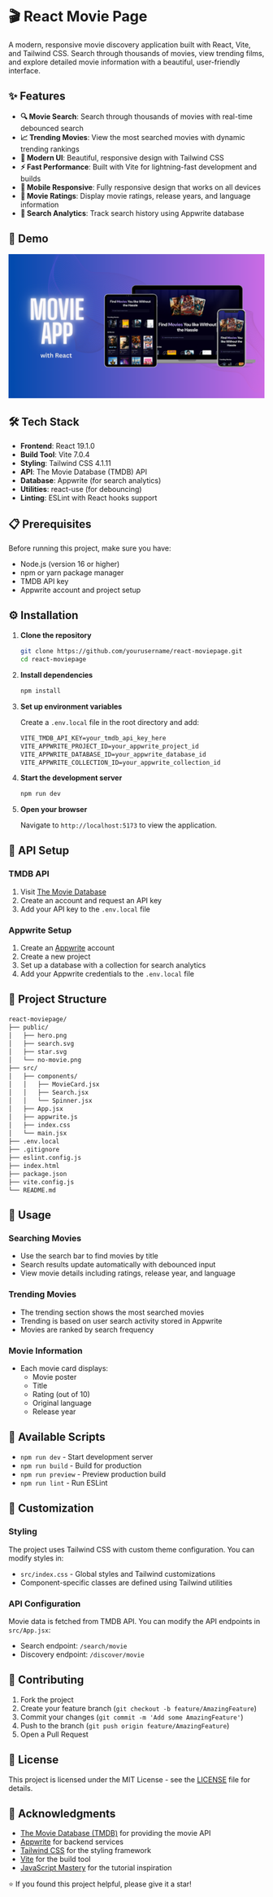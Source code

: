 # 🎬 React Movie Page

A modern, responsive movie discovery application built with React, Vite, and Tailwind CSS. Search through thousands of movies, view trending films, and explore detailed movie information with a beautiful, user-friendly interface.

## ✨ Features

- **🔍 Movie Search**: Search through thousands of movies with real-time debounced search
- **📈 Trending Movies**: View the most searched movies with dynamic trending rankings
- **🎨 Modern UI**: Beautiful, responsive design with Tailwind CSS
- **⚡ Fast Performance**: Built with Vite for lightning-fast development and builds
- **📱 Mobile Responsive**: Fully responsive design that works on all devices
- **🌟 Movie Ratings**: Display movie ratings, release years, and language information
- **💾 Search Analytics**: Track search history using Appwrite database

## 🚀 Demo

![Movie Page Screenshot](./screenshots/Cover.png) <!-- Add your screenshot here -->

## 🛠️ Tech Stack

- **Frontend**: React 19.1.0
- **Build Tool**: Vite 7.0.4
- **Styling**: Tailwind CSS 4.1.11
- **API**: The Movie Database (TMDB) API
- **Database**: Appwrite (for search analytics)
- **Utilities**: react-use (for debouncing)
- **Linting**: ESLint with React hooks support

## 📋 Prerequisites

Before running this project, make sure you have:

- Node.js (version 16 or higher)
- npm or yarn package manager
- TMDB API key
- Appwrite account and project setup

## ⚙️ Installation

1. **Clone the repository**

   ```bash
   git clone https://github.com/yourusername/react-moviepage.git
   cd react-moviepage
   ```

2. **Install dependencies**

   ```bash
   npm install
   ```

3. **Set up environment variables**

   Create a `.env.local` file in the root directory and add:

   ```env
   VITE_TMDB_API_KEY=your_tmdb_api_key_here
   VITE_APPWRITE_PROJECT_ID=your_appwrite_project_id
   VITE_APPWRITE_DATABASE_ID=your_appwrite_database_id
   VITE_APPWRITE_COLLECTION_ID=your_appwrite_collection_id
   ```

4. **Start the development server**

   ```bash
   npm run dev
   ```

5. **Open your browser**

   Navigate to `http://localhost:5173` to view the application.

## 🔑 API Setup

### TMDB API

1. Visit [The Movie Database](https://www.themoviedb.org/)
2. Create an account and request an API key
3. Add your API key to the `.env.local` file

### Appwrite Setup

1. Create an [Appwrite](https://appwrite.io/) account
2. Create a new project
3. Set up a database with a collection for search analytics
4. Add your Appwrite credentials to the `.env.local` file

## 📁 Project Structure

```
react-moviepage/
├── public/
│   ├── hero.png
│   ├── search.svg
│   ├── star.svg
│   └── no-movie.png
├── src/
│   ├── components/
│   │   ├── MovieCard.jsx
│   │   ├── Search.jsx
│   │   └── Spinner.jsx
│   ├── App.jsx
│   ├── appwrite.js
│   ├── index.css
│   └── main.jsx
├── .env.local
├── .gitignore
├── eslint.config.js
├── index.html
├── package.json
├── vite.config.js
└── README.md
```

## 🎯 Usage

### Searching Movies

- Use the search bar to find movies by title
- Search results update automatically with debounced input
- View movie details including ratings, release year, and language

### Trending Movies

- The trending section shows the most searched movies
- Trending is based on user search activity stored in Appwrite
- Movies are ranked by search frequency

### Movie Information

- Each movie card displays:
  - Movie poster
  - Title
  - Rating (out of 10)
  - Original language
  - Release year

## 🚀 Available Scripts

- `npm run dev` - Start development server
- `npm run build` - Build for production
- `npm run preview` - Preview production build
- `npm run lint` - Run ESLint

## 🎨 Customization

### Styling

The project uses Tailwind CSS with custom theme configuration. You can modify styles in:

- `src/index.css` - Global styles and Tailwind customizations
- Component-specific classes are defined using Tailwind utilities

### API Configuration

Movie data is fetched from TMDB API. You can modify the API endpoints in `src/App.jsx`:

- Search endpoint: `/search/movie`
- Discovery endpoint: `/discover/movie`

## 🤝 Contributing

1. Fork the project
2. Create your feature branch (`git checkout -b feature/AmazingFeature`)
3. Commit your changes (`git commit -m 'Add some AmazingFeature'`)
4. Push to the branch (`git push origin feature/AmazingFeature`)
5. Open a Pull Request

## 📝 License

This project is licensed under the MIT License - see the [LICENSE](LICENSE) file for details.

## 🙏 Acknowledgments

- [The Movie Database (TMDB)](https://www.themoviedb.org/) for providing the movie API
- [Appwrite](https://appwrite.io/) for backend services
- [Tailwind CSS](https://tailwindcss.com/) for the styling framework
- [Vite](https://vitejs.dev/) for the build tool
- [JavaScript Mastery](https://www.youtube.com/watch?v=dCLhUialKPQ&t=7394s) for the tutorial inspiration

⭐ If you found this project helpful, please give it a star!
